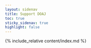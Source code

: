 ```yaml
---
layout: sidenav
title: Support DOAJ
toc: true
sticky_sidenav: true
highlight: false
---
```


{% include_relative content/index.md %}
